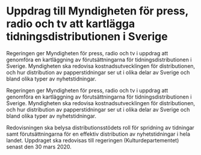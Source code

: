# Uppdrag till Myndigheten för press, radio och tv att kartlägga tidningsdistributionen i Sverige

Regeringen ger Myndigheten för press, radio och tv i uppdrag att genomföra en kartläggning av förutsättningarna för tidningsdistributionen i Sverige. Myndigheten ska redovisa kostnadsutvecklingen för distributionen, och hur distribution av papperstidningar ser ut i olika delar av Sverige och bland olika typer av nyhetstidningar.

Regeringen ger Myndigheten för press, radio och tv i uppdrag att genomföra en kartläggning av förutsättningarna för tidningsdistributionen i Sverige. Myndigheten ska redovisa kostnadsutvecklingen för distributionen, och hur distribution av papperstidningar ser ut i olika delar av Sverige och bland olika typer av nyhetstidningar.

Redovisningen ska belysa distributionsstödets roll för spridning av tidningar samt förutsättningarna för en effektiv distribution av nyhetstidningar i hela landet. Uppdraget ska redovisas till regeringen (Kulturdepartementet) senast den 30 mars 2020.
